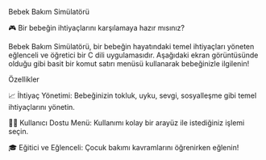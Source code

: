 Bebek Bakım Simülatörü



🎮 Bir bebeğin ihtiyaçlarını karşılamaya hazır mısınız?


Bebek Bakım Simülatörü, bir bebeğin hayatındaki temel ihtiyaçları yöneten eğlenceli ve öğretici bir C dili uygulamasıdır. Aşağıdaki ekran görüntüsünde olduğu gibi basit bir komut satırı menüsü kullanarak bebeğinizle ilgilenin!


Özellikler


📈 İhtiyaç Yönetimi:
Bebeğinizin tokluk, uyku, sevgi, sosyalleşme gibi temel ihtiyaçlarını yönetin.



🧑‍💻 Kullanıcı Dostu Menü:
Kullanımı kolay bir arayüz ile istediğiniz işlemi seçin.



🎓 Eğitici ve Eğlenceli:
Çocuk bakımı kavramlarını öğrenirken eğlenin!

